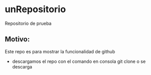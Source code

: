 # unRepositorio
Repositorio de prueba


## Motivo:
Este repo es para mostrar la funcionalidad de github

* descargamos el repo con el comando en consola git clone o se descarga
